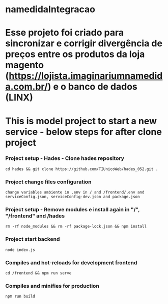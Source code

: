 # namedidaIntegracao

# Esse projeto foi criado para sincronizar e corrigir divergência de preços entre os produtos da loja magento (https://lojista.imaginariumnamedida.com.br/) e o banco de dados (LINX)

# This is model project to start a new service - below steps for after clone project

### Project setup - Hades - Clone hades repository

```
cd hades && git clone https://github.com/TIUnicoWeb/hades_052.git .
```

### Project change files configuration

```
change variables ambiente in .env in / and /frontend/.env and serviceConfig.json, serviceConfig-dev.json and package.json
```

### Project setup - Remove modules e install again in "/", "/frontend" and /hades

```
rm -rf node_modules && rm -rf package-lock.json && npm install
```

### Project start backend

```
node index.js
```

### Compiles and hot-reloads for development frontend

```
cd /frontend && npm run serve
```

### Compiles and minifies for production

```
npm run build
```
